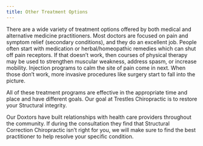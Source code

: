 ```yaml
---
title: Other Treatment Options
---
```

There are a wide variety of treatment options offered by both medical and alternative medicine practitioners. Most doctors are focused on pain and symptom relief (secondary conditions), and they do an excellent job. People often start with medication or herbal/homeopathic remedies which can shut off pain receptors. If that doesn’t work, then courses of physical therapy may be used to strengthen muscular weakness, address spasm, or increase mobility. Injection programs to calm the site of pain come in next. When those don’t work, more invasive procedures like surgery start to fall into the picture.

All of these treatment programs are effective in the appropriate time and place and have different goals. Our goal at Trestles Chiropractic is to restore your Structural integrity.

Our Doxtors have built relationships with health care providers throughout the community. If during the consultation they find that Structural Correction Chiropractic isn’t right for you, we will make sure to find the best practitioner to help resolve your specific condition.